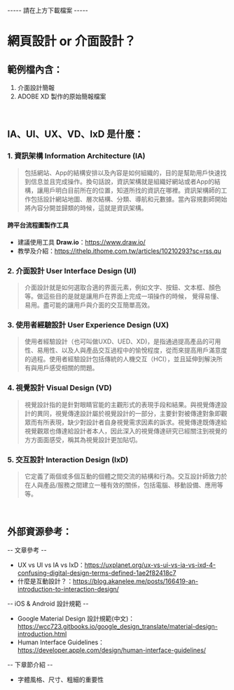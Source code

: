 ----- 請在上方下載檔案 -----
# 網⾴設計 or 介⾯設計？
## 範例檔內含：
1. 介面設計簡報
2. ADOBE XD 製作的原始簡報檔案

&nbsp;

## IA、UI、UX、VD、IxD 是什麼：
### 1. 資訊架構 Information Architecture (IA)
> 包括網站、App的結構安排以及內容是如何組織的，目的是幫助用戶快速找到信息並且完成操作。換句話說，資訊架構就是組織好網站或者App的結構，讓用戶明白目前所在的位置，知道所找的資訊在哪裡。資訊架構師的工作包括設計網站地圖、層次結構、分類、導航和元數據。當內容規劃師開始將內容分開並歸類的時候，這就是資訊架構。

#### 跨平台流程圖製作工具
* 建議使用工具 **Draw.io**：https://www.draw.io/ <br/>
* 教學及介紹：https://ithelp.ithome.com.tw/articles/10210293?sc=rss.qu

### 2. 介面設計 User Interface Design (UI)
> 介面設計就是如何選取合適的界面元素，例如文字、按鈕、文本框、顏色等。做這些目的是就是讓用戶在界面上完成一項操作的時候， 覺得易懂、易用。盡可能的讓用戶與介面的交互簡單高效。

### 3. 使用者經驗設計 User Experience Design (UX)
> 使用者經驗設計（也可叫做UXD、UED、XD)，是指通過提高產品的可用性、易用性、以及人與產品交互過程中的愉悅程度，從而來提高用戶滿意度的過程。使用者經驗設計包括傳統的人機交互（HCI），並且延伸到解決所有與用戶感受相關的問題。

### 4. 視覺設計 Visual  Design (VD)
> 視覺設計指的是針對眼睛官能的主觀形式的表現手段和結果。與視覺傳達設計的異同，視覺傳達設計屬於視覺設計的一部分，主要針對被傳達對象即觀眾而有所表現，缺少對設計者自身視覺需求因素的訴求。視覺傳達既傳達給視覺觀眾也傳達給設計者本人，因此深入的視覺傳達研究已經關注到視覺的方方面面感受，稱其為視覺設計更加貼切。

### 5. 交互設計 Interaction Design (IxD)
> 它定義了兩個或多個互動的個體之間交流的結構和行為。交互設計師致力於在人與產品/服務之間建立一種有效的關係，包括電腦、移動設備、應用等等。

&nbsp;

## 外部資源參考：
-- 文章參考 --
* UX vs UI vs IA vs IxD：https://uxplanet.org/ux-vs-ui-vs-ia-vs-ixd-4-confusing-digital-design-terms-defined-1ae2f82418c7
* 什麼是互動設計？：https://blog.akanelee.me/posts/166419-an-introduction-to-interaction-design/

-- iOS & Android 設計規範 --
* Google Material Design 設計規範(中文)：https://wcc723.gitbooks.io/google_design_translate/material-design-introduction.html
* Human Interface Guidelines：https://developer.apple.com/design/human-interface-guidelines/

-- 下章節介紹 --
* 字體風格、尺寸、粗細的重要性
